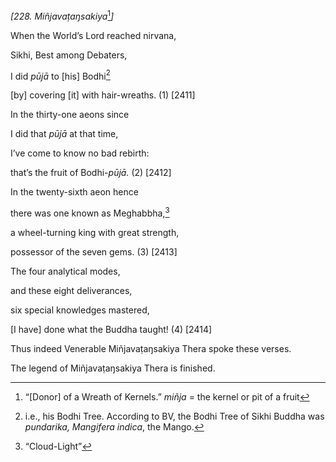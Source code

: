 *\[228. Miñjavaṭaŋsakiya*[^1]*\]*

When the World’s Lord reached nirvana,

Sikhi, Best among Debaters,

I did *pūjā* to \[his\] Bodhi[^2]

\[by\] covering \[it\] with hair-wreaths. (1) \[2411\]

In the thirty-one aeons since

I did that *pūjā* at that time,

I’ve come to know no bad rebirth:

that’s the fruit of Bodhi-*pūjā.* (2) \[2412\]

In the twenty-sixth aeon hence

there was one known as Meghabbha,[^3]

a wheel-turning king with great strength,

possessor of the seven gems. (3) \[2413\]

The four analytical modes,

and these eight deliverances,

six special knowledges mastered,

\[I have\] done what the Buddha taught! (4) \[2414\]

Thus indeed Venerable Miñjavaṭaŋsakiya Thera spoke these verses.

The legend of Miñjavaṭaŋsakiya Thera is finished.

[^1]: “\[Donor\] of a Wreath of Kernels.” *miñja* = the kernel or pit of
    a fruit

[^2]: i.e., his Bodhi Tree. According to BV, the Bodhi Tree of Sikhi
    Buddha was *pundarika, Mangifera indica*, the Mango.

[^3]: “Cloud-Light”

